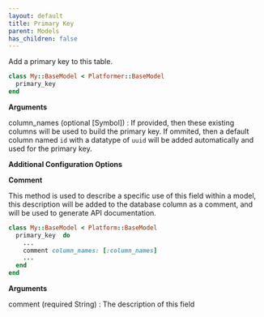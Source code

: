 ```yaml
---
layout: default
title: Primary Key
parent: Models
has_children: false
---
```


Add a primary key to this table.

```ruby
class My::BaseModel < Platformer::BaseModel
  primary_key 
end

```

**Arguments**

column\_names (optional [Symbol])
:   If provided, then these existing columns will be used to build the primary key. If ommited, then a default column named `id` with a datatype of `uuid` will be added automatically and used for the primary key.

**Additional Configuration Options**

**Comment**

This method is used to describe a specific use of this
field within a model, this description will be added to
the database column as a comment, and will be used to
generate API documentation.

```ruby
class My::BaseModel < Platform::BaseModel
  primary_key  do
    ...
    comment column_names: [:column_names]
    ...
  end
end

```

**Arguments**

comment (required String)
:   The description of this field